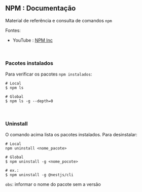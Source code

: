 ## NPM : Documentação

Material de referência e consulta de comandos `npm`

Fontes:

 - YouTube : [NPM Inc](https://www.youtube.com/channel/UCK71Wk0I45SLTSXQA23GdIw)


<br/>

### Pacotes instalados

Para verificar os pacotes `npm instalados`:

    # Local
    $ npm ls
    
    # Global
    $ npm ls -g --depth=0
   
<br/>   

### Uninstall

O comando acima lista os pacotes instalados. Para desinstalar:

    # Local
    npm uninstall <nome_pacote>

    # Global
    $ npm uninstall -g <nome_pocote>
    
    # ex.:
    $ npm uninstall -g @nestjs/cli
  
`obs`: informar o nome do pacote sem a versão

<br/>

